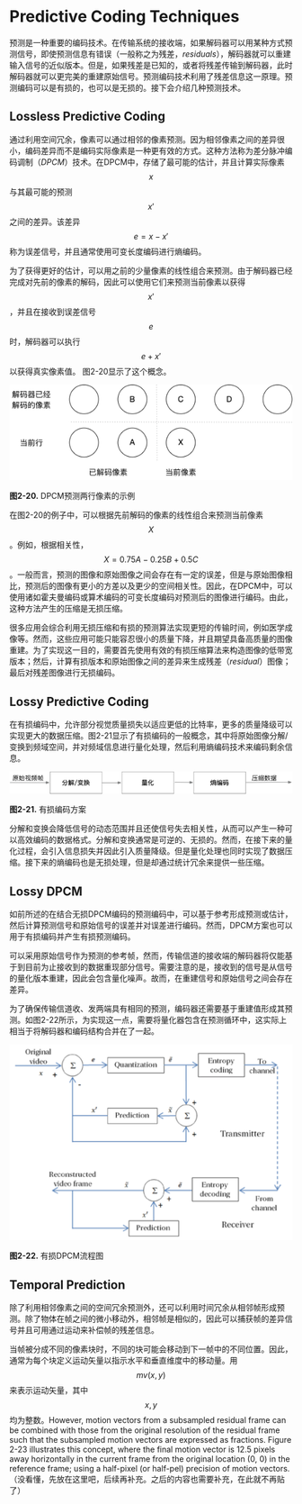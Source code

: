 # Predictive Coding Techniques
预测是一种重要的编码技术。在传输系统的接收端，如果解码器可以用某种方式预测信号，即使预测信息有错误（一般称之为残差，*residuals*），解码器就可以重建输入信号的近似版本。但是，如果残差是已知的，或者将残差传输到解码器，此时解码器就可以更完美的重建原始信号。预测编码技术利用了残差信息这一原理。预测编码可以是有损的，也可以是无损的。接下会介绍几种预测技术。
## Lossless Predictive Coding
通过利用空间冗余，像素可以通过相邻的像素预测。因为相邻像素之间的差异很小，编码差异而不是编码实际像素是一种更有效的方式。这种方法称为差分脉冲编码调制（*DPCM*）技术。在DPCM中，存储了最可能的估计，并且计算实际像素$$x$$与其最可能的预测$$x'$$之间的差异。该差异$$e=x-x'$$称为误差信号，并且通常使用可变长度编码进行熵编码。

为了获得更好的估计，可以用之前的少量像素的线性组合来预测。由于解码器已经完成对先前的像素的解码，因此可以使用它们来预测当前像素以获得$$x'$$，并且在接收到误差信号$$e$$时，解码器可以执行$$e + x'$$以获得真实像素值。 图2-20显示了这个概念。

![](../images/2_20.png)

**图2-20.** DPCM预测两行像素的示例

在图2-20的例子中，可以根据先前解码的像素的线性组合来预测当前像素$$X$$。例如，根据相关性，$$X = 0.75A - 0.25B + 0.5C$$。一般而言，预测的图像和原始图像之间会存在有一定的误差，但是与原始图像相比，预测后的图像有更小的方差以及更少的空间相关性。因此，在DPCM中，可以使用诸如霍夫曼编码或算术编码的可变长度编码对预测后的图像进行编码。由此，这种方法产生的压缩是无损压缩。

很多应用会综合利用无损压缩和有损的预测算法实现更短的传输时间，例如医学成像等。然而，这些应用可能只能容忍很小的质量下降，并且期望具备高质量的图像重建。为了实现这一目的，需要首先使用有效的有损压缩算法来构造图像的低带宽版本；然后，计算有损版本和原始图像之间的差异来生成残差（*residual*）图像；最后对残差图像进行无损编码。
## Lossy Predictive Coding
在有损编码中，允许部分视觉质量损失以适应更低的比特率，更多的质量降级可以实现更大的数据压缩。图2-21显示了有损编码的一般概念，其中将原始图像分解/变换到频域空间，并对频域信息进行量化处理，然后利用熵编码技术来编码剩余信息。

![](../images/2_21.png)

**图2-21.** 有损编码方案

分解和变换会降低信号的动态范围并且还使信号失去相关性，从而可以产生一种可以高效编码的数据格式。分解和变换通常是可逆的、无损的。然而，在接下来的量化过程，会引入信息损失并因此引入质量降级。但是量化处理也同时实现了数据压缩。接下来的熵编码也是无损处理，但是却通过统计冗余来提供一些压缩。

## Lossy DPCM
如前所述的在结合无损DPCM编码的预测编码中，可以基于参考形成预测或估计，然后计算预测信号和原始信号的误差并对误差进行编码。然而，DPCM方案也可以用于有损编码并产生有损预测编码。

可以采用原始信号作为预测的参考帧，然而，传输信道的接收端的解码器将仅能基于到目前为止接收到的数据重现部分信号。需要注意的是，接收到的信号是从信号的量化版本重建，因此会包含量化噪声。故而，在重建信号和原始信号之间会存在差异。

为了确保传输信道收、发两端具有相同的预测，编码器还需要基于重建值形成其预测。如图2-22所示，为实现这一点，需要将量化器包含在预测循环中，这实际上相当于将解码器和编码结构合并在了一起。

![](../images/2_22.png)

**图2-22.** 有损DPCM流程图

## Temporal Prediction
除了利用相邻像素之间的空间冗余预测外，还可以利用时间冗余从相邻帧形成预测。除了物体在帧之间的微小移动外，相邻帧是相似的，因此可以捕获帧的差异信号并且可用通过运动来补偿帧的残差信息。

当帧被分成不同的像素块时，不同的块可能会移动到下一帧中的不同位置。因此，通常为每个块定义运动矢量以指示水平和垂直维度中的移动量。用$$mv(x,y)$$来表示运动矢量，其中$$x,y$$均为整数。However, motion vectors from a subsampled residual frame can be combined with those from the original resolution of the residual frame such that the subsampled motion vectors are expressed as fractions. Figure 2-23 illustrates this concept, where the final motion vector is 12.5 pixels away horizontally in the current frame from the original location (0, 0) in the reference frame; using a half-pixel (or half-pel) precision of motion vectors.（没看懂，先放在这里吧，后续再补充。之后的内容也需要补充，在此就不再贴了）



